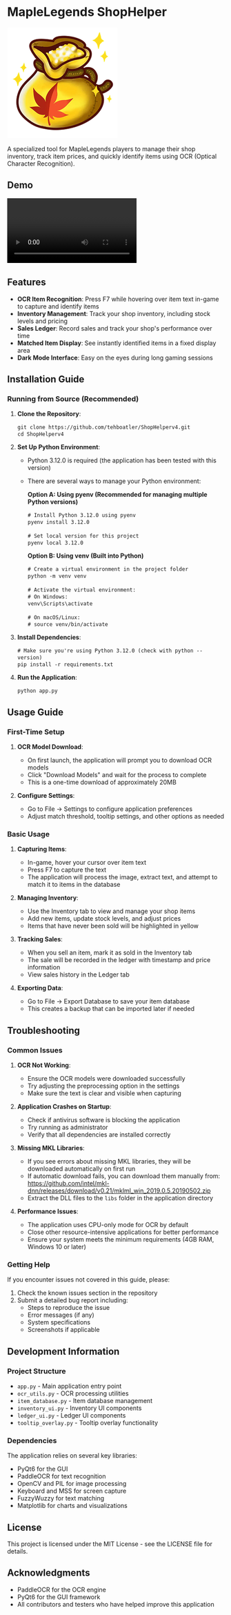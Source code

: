 # MapleLegends ShopHelper

![MapleLegends ShopHelper](app_icon.png)

A specialized tool for MapleLegends players to manage their shop inventory, track item prices, and quickly identify items using OCR (Optical Character Recognition).

## Demo

![Demo Video](demo_video/Shophelperv4demo.mp4)

## Features

- **OCR Item Recognition**: Press F7 while hovering over item text in-game to capture and identify items
- **Inventory Management**: Track your shop inventory, including stock levels and pricing
- **Sales Ledger**: Record sales and track your shop's performance over time
- **Matched Item Display**: See instantly identified items in a fixed display area
- **Dark Mode Interface**: Easy on the eyes during long gaming sessions

## Installation Guide

### Running from Source (Recommended)

1. **Clone the Repository**:
   ```
   git clone https://github.com/tehboatler/ShopHelperv4.git
   cd ShopHelperv4
   ```

2. **Set Up Python Environment**:
   - Python 3.12.0 is required (the application has been tested with this version)
   - There are several ways to manage your Python environment:

     **Option A: Using pyenv (Recommended for managing multiple Python versions)**
     ```
     # Install Python 3.12.0 using pyenv
     pyenv install 3.12.0
     
     # Set local version for this project
     pyenv local 3.12.0
     ```

     **Option B: Using venv (Built into Python)**
     ```
     # Create a virtual environment in the project folder
     python -m venv venv
     
     # Activate the virtual environment:
     # On Windows:
     venv\Scripts\activate
     
     # On macOS/Linux:
     # source venv/bin/activate
     ```

3. **Install Dependencies**:
   ```
   # Make sure you're using Python 3.12.0 (check with python --version)
   pip install -r requirements.txt
   ```

4. **Run the Application**:
   ```
   python app.py
   ```

## Usage Guide

### First-Time Setup

1. **OCR Model Download**:
   - On first launch, the application will prompt you to download OCR models
   - Click "Download Models" and wait for the process to complete
   - This is a one-time download of approximately 20MB

2. **Configure Settings**:
   - Go to File → Settings to configure application preferences
   - Adjust match threshold, tooltip settings, and other options as needed

### Basic Usage

1. **Capturing Items**:
   - In-game, hover your cursor over item text
   - Press F7 to capture the text
   - The application will process the image, extract text, and attempt to match it to items in the database

2. **Managing Inventory**:
   - Use the Inventory tab to view and manage your shop items
   - Add new items, update stock levels, and adjust prices
   - Items that have never been sold will be highlighted in yellow

3. **Tracking Sales**:
   - When you sell an item, mark it as sold in the Inventory tab
   - The sale will be recorded in the ledger with timestamp and price information
   - View sales history in the Ledger tab

4. **Exporting Data**:
   - Go to File → Export Database to save your item database
   - This creates a backup that can be imported later if needed

## Troubleshooting

### Common Issues

1. **OCR Not Working**:
   - Ensure the OCR models were downloaded successfully
   - Try adjusting the preprocessing option in the settings
   - Make sure the text is clear and visible when capturing

2. **Application Crashes on Startup**:
   - Check if antivirus software is blocking the application
   - Try running as administrator
   - Verify that all dependencies are installed correctly

3. **Missing MKL Libraries**:
   - If you see errors about missing MKL libraries, they will be downloaded automatically on first run
   - If automatic download fails, you can download them manually from:
     https://github.com/intel/mkl-dnn/releases/download/v0.21/mklml_win_2019.0.5.20190502.zip
   - Extract the DLL files to the `libs` folder in the application directory

4. **Performance Issues**:
   - The application uses CPU-only mode for OCR by default
   - Close other resource-intensive applications for better performance
   - Ensure your system meets the minimum requirements (4GB RAM, Windows 10 or later)

### Getting Help

If you encounter issues not covered in this guide, please:
1. Check the known issues section in the repository
2. Submit a detailed bug report including:
   - Steps to reproduce the issue
   - Error messages (if any)
   - System specifications
   - Screenshots if applicable

## Development Information

### Project Structure

- `app.py` - Main application entry point
- `ocr_utils.py` - OCR processing utilities
- `item_database.py` - Item database management
- `inventory_ui.py` - Inventory UI components
- `ledger_ui.py` - Ledger UI components
- `tooltip_overlay.py` - Tooltip overlay functionality

### Dependencies

The application relies on several key libraries:
- PyQt6 for the GUI
- PaddleOCR for text recognition
- OpenCV and PIL for image processing
- Keyboard and MSS for screen capture
- FuzzyWuzzy for text matching
- Matplotlib for charts and visualizations

## License

This project is licensed under the MIT License - see the LICENSE file for details.

## Acknowledgments

- PaddleOCR for the OCR engine
- PyQt6 for the GUI framework
- All contributors and testers who have helped improve this application
